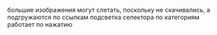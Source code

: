 большие изображения могут слетать, поскольку не скачивались, а подгружаются по ссылкам
подсветка селектора по категориям работает по нажатию
